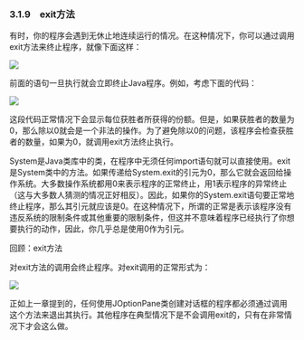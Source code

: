    

### 3.1.9　exit方法

有时，你的程序会遇到无休止地连续运行的情况。在这种情况下，你可以通过调用exit方法来终止程序，就像下面这样：

![](../Images/image09856.gif)

前面的语句一旦执行就会立即终止Java程序。例如，考虑下面的代码：

![](0-Assets/Epubook/程序员编程语言经典合集（计算机科学丛书5册套装），javapython编程语言含经典教材龙书《编译原理》%20(Bruce%20Eckel%20%20Alfred%20V.%20Aho%20%20Monica%20S.%20Lam%20etc.)%20(Z-Library)/images/image09857.jpeg)

这段代码正常情况下会显示每位获胜者所获得的份额。但是，如果获胜者的数量为0，那么除以0就会是一个非法的操作。为了避免除以0的问题，该程序会检查获胜者的数量，如果为0，就调用exit方法终止执行。

System是Java类库中的类，在程序中无须任何import语句就可以直接使用。exit是System类中的方法。如果传递给System.exit的引元为0，那么它就会返回给操作系统。大多数操作系统都用0来表示程序的正常终止，用1表示程序的异常终止（这与大多数人猜测的情况正好相反）。因此，如果你的System.exit语句要正常地终止程序，那么其引元就应该是0。在这种情况下，所谓的正常是表示该程序没有违反系统的限制条件或其他重要的限制条件，但这并不意味着程序已经执行了你想要执行的动作，因此，你几乎总是使用0作为引元。

回顾：exit方法

对exit方法的调用会终止程序。对exit调用的正常形式为：

![](../Images/image09858.gif)

正如上一章提到的，任何使用JOptionPane类创建对话框的程序都必须通过调用这个方法来退出其执行。其他程序在典型情况下是不会调用exit的，只有在非常情况下才会这么做。